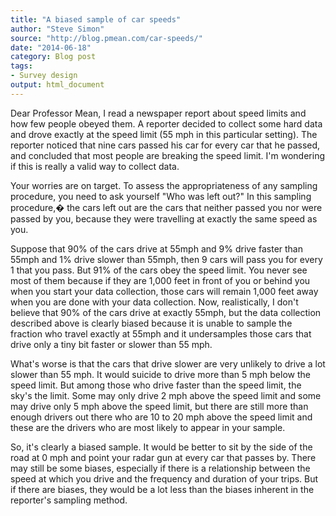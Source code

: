 ```yaml
---
title: "A biased sample of car speeds"
author: "Steve Simon"
source: "http://blog.pmean.com/car-speeds/"
date: "2014-06-18"
category: Blog post
tags:
- Survey design
output: html_document
---
```


Dear Professor Mean, I read a newspaper report about speed limits and
how few people obeyed them. A reporter decided to collect some hard data
and drove exactly at the speed limit (55 mph in this particular
setting). The reporter noticed that nine cars passed his car for every
car that he passed, and concluded that most people are breaking the
speed limit. I'm wondering if this is really a valid way to collect
data.

<!---More--->

Your worries are on target. To assess the appropriateness of any
sampling procedure, you need to ask yourself "Who was left out?" In this
sampling procedure,� the cars left out are the cars that neither passed
you nor were passed by you, because they were travelling at exactly the
same speed as you.

Suppose that 90% of the cars drive at 55mph and 9% drive faster than
55mph and 1% drive slower than 55mph, then 9 cars will pass you for
every 1 that you pass. But 91% of the cars obey the speed limit. You
never see most of them because if they are 1,000 feet in front of you or
behind you when you start your data collection, those cars will remain
1,000 feet away when you are done with your data collection. Now,
realistically, I don't believe that 90% of the cars drive at exactly
55mph, but the data collection described above is clearly biased because
it is unable to sample the fraction who travel exactly at 55mph and it
undersamples those cars that drive only a tiny bit faster or slower than
55 mph.

What's worse is that the cars that drive slower are very unlikely to
drive a lot slower than 55 mph. It would suicide to drive more than 5
mph below the speed limit. But among those who drive faster than the
speed limit, the sky's the limit. Some may only drive 2 mph above the
speed limit and some may drive only 5 mph above the speed limit, but
there are still more than enough drivers out there who are 10 to 20 mph
above the speed limit and these are the drivers who are most likely to
appear in your sample.

So, it's clearly a biased sample. It would be better to sit by the side
of the road at 0 mph and point your radar gun at every car that passes
by. There may still be some biases, especially if there is a
relationship between the speed at which you drive and the frequency and
duration of your trips. But if there are biases, they would be a lot
less than the biases inherent in the reporter's sampling method.


